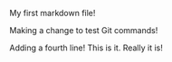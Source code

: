 My first markdown file!

Making a change to test Git commands!

Adding a fourth line! This is it. Really it is!
